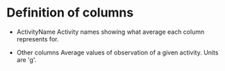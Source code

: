 # Definition of columns

- ActivityName
  Activity names showing what average each column represents for.

- Other columns
  Average values of observation of a given activity. Units are 'g'. 
